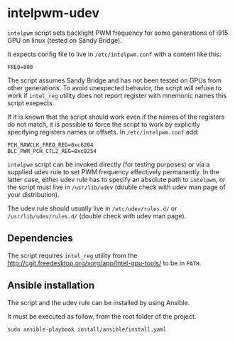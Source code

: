 # intelpwm-udev

`intelpwm` script sets backlight PWM frequency for some generations of i915 GPU on linux (tested on Sandy Bridge).

It expects config file to live in `/etc/intelpwm.conf` with a content like this:

```
FREQ=800
```

The script assumes Sandy Bridge and has not been tested on GPUs from other generations. To avoid unexpected behavior,
the script will refuse to work if `intel_reg` utility does not report register with mnemonic names this script exepects.

If it is known that the script should work even if the names of the registers do not match, it is possible to force
the script to work by explicitly specifying registers names or offsets. In `/etc/intelpwm.conf` add:

```
PCH_RAWCLK_FREQ_REG=0xc6204
BLC_PWM_PCH_CTL2_REG=0xc8254
```

`intelpwm` script can be invoked directly (for testing purposes) or via a supplied udev rule to set PWM frequency effectively
permanently. In the latter case, either udev rule has to specify an absolute path to `intelpwm`, or the script must live
in `/usr/lib/udev` (double check with udev man page of your distribution).

The udev rule should usually live in `/etc/udev/rules.d/` or `/usr/lib/udev/rules.d/` (double check with udev man page).

## Dependencies

The script requires `intel_reg` utility from the http://cgit.freedesktop.org/xorg/app/intel-gpu-tools/ to be in `PATH`.

## Ansible installation

The script and the udev rule can be installed by using Ansible.

It must be executed as follow, from the root folder of the project.

```
sudo ansible-playbook install/ansible/install.yaml
```

